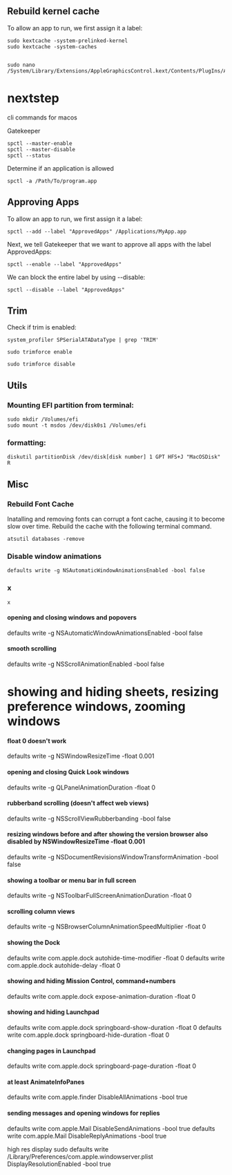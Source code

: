 ## Rebuild kernel cache

To allow an app to run, we first assign it a label:
~~~~
sudo kextcache -system-prelinked-kernel
sudo kextcache -system-caches


sudo nano /System/Library/Extensions/AppleGraphicsControl.kext/Contents/PlugIns/AppleGraphicsDevicePolicy.kext/Contents/Info.plist

~~~~


# nextstep

cli commands for macos

Gatekeeper
~~~~
spctl --master-enable
spctl --master-disable
spctl --status
~~~~

Determine if an application is allowed
~~~~
spctl -a /Path/To/program.app
~~~~

## Approving Apps

To allow an app to run, we first assign it a label:
~~~~
spctl --add --label "ApprovedApps" /Applications/MyApp.app
~~~~

Next, we tell Gatekeeper that we want to approve all apps with the label ApprovedApps:
~~~~
spctl --enable --label "ApprovedApps"
~~~~

We can block the entire label by using --disable:
~~~~
spctl --disable --label "ApprovedApps"
~~~~

## Trim

Check if trim is enabled:
~~~~
system_profiler SPSerialATADataType | grep 'TRIM'
~~~~

~~~~
sudo trimforce enable
~~~~

~~~~
sudo trimforce disable
~~~~

## Utils

### Mounting EFI partition from terminal:
~~~~
sudo mkdir /Volumes/efi
sudo mount -t msdos /dev/disk0s1 /Volumes/efi
~~~~

### formatting:
~~~~
diskutil partitionDisk /dev/disk[disk number] 1 GPT HFS+J "MacOSDisk" R
~~~~

## Misc
### Rebuild Font Cache

Inatalling and removing fonts can corrupt a font cache, causing it to become slow over time. Rebuild the cache with the following terminal command.

~~~~
atsutil databases -remove
~~~~

### Disable window animations
~~~~
defaults write -g NSAutomaticWindowAnimationsEnabled -bool false
~~~~





### x
~~~~
x
~~~~

#### opening and closing windows and popovers
defaults write -g NSAutomaticWindowAnimationsEnabled -bool false

#### smooth scrolling
defaults write -g NSScrollAnimationEnabled -bool false

# showing and hiding sheets, resizing preference windows, zooming windows
#### float 0 doesn't work
defaults write -g NSWindowResizeTime -float 0.001

#### opening and closing Quick Look windows
defaults write -g QLPanelAnimationDuration -float 0

#### rubberband scrolling (doesn't affect web views)
defaults write -g NSScrollViewRubberbanding -bool false

#### resizing windows before and after showing the version browser also disabled by NSWindowResizeTime -float 0.001
defaults write -g NSDocumentRevisionsWindowTransformAnimation -bool false

#### showing a toolbar or menu bar in full screen
defaults write -g NSToolbarFullScreenAnimationDuration -float 0

#### scrolling column views
defaults write -g NSBrowserColumnAnimationSpeedMultiplier -float 0

#### showing the Dock
defaults write com.apple.dock autohide-time-modifier -float 0
defaults write com.apple.dock autohide-delay -float 0

#### showing and hiding Mission Control, command+numbers
defaults write com.apple.dock expose-animation-duration -float 0

#### showing and hiding Launchpad
defaults write com.apple.dock springboard-show-duration -float 0
defaults write com.apple.dock springboard-hide-duration -float 0

#### changing pages in Launchpad
defaults write com.apple.dock springboard-page-duration -float 0

#### at least AnimateInfoPanes
defaults write com.apple.finder DisableAllAnimations -bool true

#### sending messages and opening windows for replies
defaults write com.apple.Mail DisableSendAnimations -bool true
defaults write com.apple.Mail DisableReplyAnimations -bool true


high res display
sudo defaults write /Library/Preferences/com.apple.windowserver.plist DisplayResolutionEnabled -bool true

